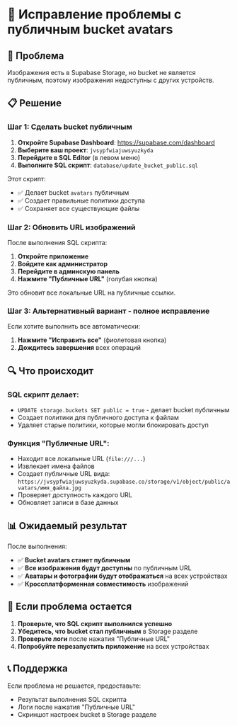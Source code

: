 # 🔧 Исправление проблемы с публичным bucket avatars

## 🎯 Проблема
Изображения есть в Supabase Storage, но bucket не является публичным, поэтому изображения недоступны с других устройств.

## 📋 Решение

### Шаг 1: Сделать bucket публичным

1. **Откройте Supabase Dashboard**: https://supabase.com/dashboard
2. **Выберите ваш проект**: `jvsypfwiajuwsyuzkyda`
3. **Перейдите в SQL Editor** (в левом меню)
4. **Выполните SQL скрипт**: `database/update_bucket_public.sql`

Этот скрипт:
- ✅ Делает bucket `avatars` публичным
- ✅ Создает правильные политики доступа
- ✅ Сохраняет все существующие файлы

### Шаг 2: Обновить URL изображений

После выполнения SQL скрипта:

1. **Откройте приложение**
2. **Войдите как администратор**
3. **Перейдите в админскую панель**
4. **Нажмите "Публичные URL"** (голубая кнопка)

Это обновит все локальные URL на публичные ссылки.

### Шаг 3: Альтернативный вариант - полное исправление

Если хотите выполнить все автоматически:

1. **Нажмите "Исправить все"** (фиолетовая кнопка)
2. **Дождитесь завершения** всех операций

## 🔍 Что происходит

### SQL скрипт делает:
- `UPDATE storage.buckets SET public = true` - делает bucket публичным
- Создает политики для публичного доступа к файлам
- Удаляет старые политики, которые могли блокировать доступ

### Функция "Публичные URL":
- Находит все локальные URL (`file:///...`)
- Извлекает имена файлов
- Создает публичные URL вида: `https://jvsypfwiajuwsyuzkyda.supabase.co/storage/v1/object/public/avatars/имя_файла.jpg`
- Проверяет доступность каждого URL
- Обновляет записи в базе данных

## 📊 Ожидаемый результат

После выполнения:
- ✅ **Bucket avatars станет публичным**
- ✅ **Все изображения будут доступны** по публичным URL
- ✅ **Аватары и фотографии будут отображаться** на всех устройствах
- ✅ **Кроссплатформенная совместимость** изображений

## 🚨 Если проблема остается

1. **Проверьте, что SQL скрипт выполнился успешно**
2. **Убедитесь, что bucket стал публичным** в Storage разделе
3. **Проверьте логи** после нажатия "Публичные URL"
4. **Попробуйте перезапустить приложение** на всех устройствах

## 📞 Поддержка

Если проблема не решается, предоставьте:
- Результат выполнения SQL скрипта
- Логи после нажатия "Публичные URL"
- Скриншот настроек bucket в Storage разделе 